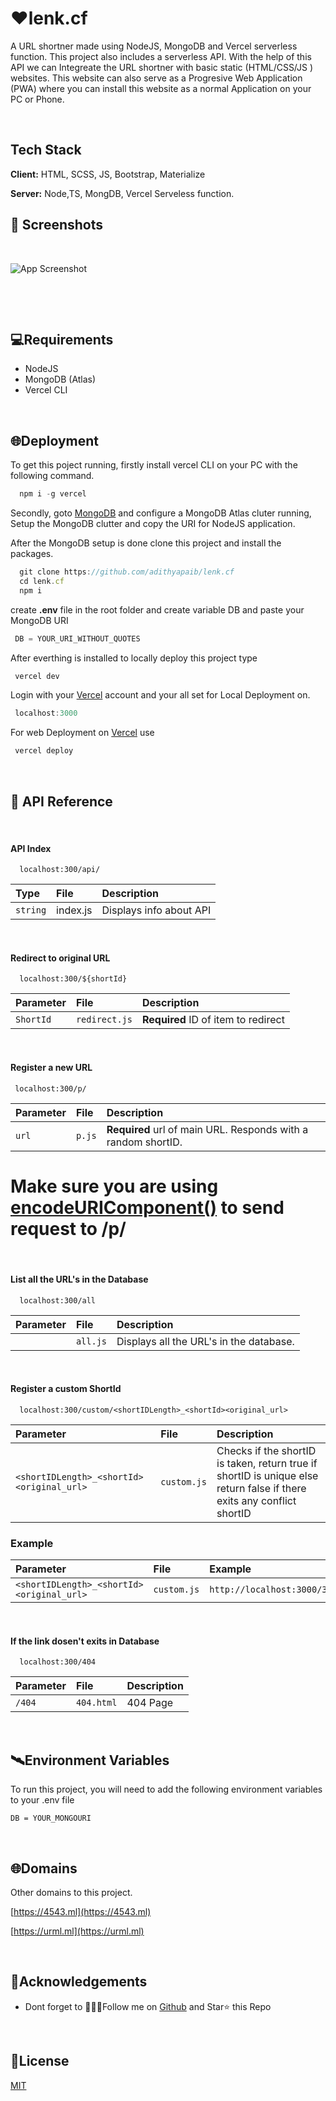 
# ❤️lenk.cf

A URL shortner made using NodeJS, MongoDB and Vercel serverless function.
This project also includes a serverless API. With the help of this API we can Integreate the URL shortner with basic
static (HTML/CSS/JS ) websites. This website can also serve as a Progresive Web Application (PWA) where you can install this website as a normal Application on your PC or Phone.


&nbsp;
## Tech Stack

**Client:** HTML, SCSS, JS, Bootstrap, Materialize

**Server:** Node,TS, MongDB, Vercel Serveless function.

  
## 🎦 Screenshots


&nbsp;

![App Screenshot](https://raw.githubusercontent.com/adithyapaib/lenk.cf/main/static/screenshots/Screenshot%20(23).png)

&nbsp;


&nbsp;
  
## 💻Requirements

- NodeJS 
- MongoDB (Atlas)
- Vercel CLI

  
&nbsp;
## 🌐Deployment

To get this poject running, firstly install vercel CLI on your PC with the following command.

```javascript
  npm i -g vercel
```

Secondly, goto [MongoDB](https://cloud.mongodb.com/) and configure a MongoDB Atlas cluter running, Setup the MongoDB clutter and copy the URI for NodeJS application.



After the MongoDB setup is done clone this project and install the packages.
```javascript
  git clone https://github.com/adithyapaib/lenk.cf
  cd lenk.cf
  npm i
```
create **.env**  file in the root folder and create variable DB and paste your MongoDB URI


```javascript
 DB = YOUR_URI_WITHOUT_QUOTES
```

After everthing is installed to locally deploy this project type

```javascript
 vercel dev
```

Login with your  [Vercel](https://cloud.mongodb.com/) account and your all set for Local Deployment on.

```javascript
 localhost:3000
```

For web Deployment on  [Vercel](https://cloud.mongodb.com/) use

```javascript
 vercel deploy
```


&nbsp;



## 💢 API Reference

&nbsp;

#### API Index

```http
  localhost:300/api/
```

 |Type     |File      |Description                |
 |:------- |:---------|:------------------------- |
 |`string` | index.js |Displays info about API    |

 &nbsp;

#### Redirect to original URL

```http
  localhost:300/${shortId}
```

| Parameter | File          | Description                         |
| :-------- | :-------      | :--------------------------------   |
| `ShortId` | `redirect.js` | **Required** ID of item to redirect |


&nbsp;

#### Register a new URL

```http
 localhost:300/p/
```

| Parameter | File          | Description                                                    |
| :-------- | :-------      | :--------------------------------                              |
| `url`     | `p.js`        | **Required** url of main URL. Responds with a random shortID.  |

# Make sure you are using [encodeURIComponent()](https://developer.mozilla.org/en-US/docs/Web/JavaScript/Reference/Global_Objects/encodeURIComponent) to send request to /p/


&nbsp;

#### List all the URL's in the Database

```http
  localhost:300/all
```

| Parameter | File          | Description                                                    |
| :-------- | :-------      | :--------------------------------                              |
|           | `all.js`      | Displays all the URL's in the database.                        |


&nbsp;
&nbsp;

#### Register a custom ShortId

```http
  localhost:300/custom/<shortIDLength>_<shortId><original_url>
```

| Parameter                                      | File                  | Description                                                    |
| :--------                                      | :-------              | :--------------------------------                              |
|   `<shortIDLength>_<shortId><original_url>`    | `custom.js`           | Checks if the shortID is taken, return true if shortID is unique else return false if there exits any conflict shortID |

### Example

| Parameter                                      | File                  | Example                                                  |
| :--------                                      | :-------              | :--------------------------------                              |
|   `<shortIDLength>_<shortId><original_url>`    | `custom.js`           | `http://localhost:3000/3_adihttps://github.com/adithyapaib` |



&nbsp;
#### If the link dosen't exits in Database
```http
  localhost:300/404
```

| Parameter       | File            | Description                                                    |
| :--------       | :-------        | :--------------------------------                              |
|    `/404`       | `404.html`      | 404 Page                        |


&nbsp;


  

  
## 🛰Environment Variables

To run this project, you will need to add the following environment variables to your .env file

`DB = YOUR_MONGOURI`

&nbsp;
  
## 🌐Domains

Other domains to this project.

[https://4543.ml](https://4543.ml)

[https://urml.ml](https://urml.ml)

 &nbsp;
 
## 🚦Acknowledgements

 - Dont forget to 🙋🏼‍♂️Follow me on [Github](https://github.com/adithyapaib/) and Star⭐  this Repo

&nbsp;

## 📑License

[MIT](https://choosealicense.com/licenses/mit/)

&nbsp;
  
